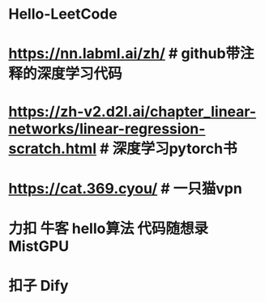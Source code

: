 # Hello-LeetCode
# https://nn.labml.ai/zh/  # github带注释的深度学习代码
# https://zh-v2.d2l.ai/chapter_linear-networks/linear-regression-scratch.html  # 深度学习pytorch书
# https://cat.369.cyou/  # 一只猫vpn

# 力扣 牛客 hello算法 代码随想录 MistGPU 
# 扣子 Dify